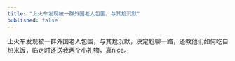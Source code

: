 ```yaml
---
title: "上火车发现被一群外国老人包围，与其尬沉默"
published: false
---
```

上火车发现被一群外国老人包围，与其尬沉默，决定尬聊一路，还教他们如何吃自热米饭，临走时还送我两个小礼物，真nice。